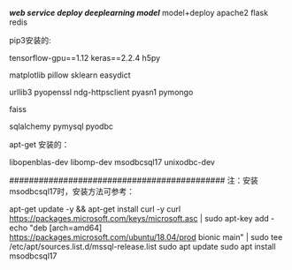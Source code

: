 _**web service deploy deeplearning model**_
model+deploy 
apache2
flask
redis

pip3安装的:

tensorflow-gpu==1.12
keras==2.2.4
h5py

matplotlib
pillow
sklearn
easydict

urllib3
pyopenssl
ndg-httpsclient
pyasn1
pymongo

faiss

sqlalchemy
pymysql
pyodbc


apt-get 安装的：

libopenblas-dev
libomp-dev
msodbcsql17
unixodbc-dev

############################################
注：安装msodbcsql17时，安装方法可参考：

apt-get update -y && apt-get install curl -y
curl https://packages.microsoft.com/keys/microsoft.asc | sudo apt-key add -
echo "deb [arch=amd64] https://packages.microsoft.com/ubuntu/18.04/prod bionic main" | sudo tee /etc/apt/sources.list.d/mssql-release.list
sudo apt update
sudo apt install msodbcsql17
